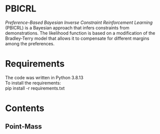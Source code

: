 # PBICRL
_Preference-Based Bayesian Inverse Constraint Reinforcement Learning_ (PBICRL) is a Bayesian approach that infers constraints from demonstrations. The likelihood function is based on a modification of the Bradley-Terry model that allows it to compensate for different margins among the preferences.



# Requirements
The code was written in Python 3.8.13 \
To install the requirements: \
pip install -r requirements.txt

# Contents
## Point-Mass

<!---
# References

If you find this paper interesting and relevant to your work you can cite it as follows:

@article{papadimitriou2022bayesian,\
title={Bayesian Methods for Constraint Inference in Reinforcement Learning},\
author={Papadimitriou, Dimitris and Anwar, Usman and Brown, Daniel S.},\
journal={Transactions on Machine Learning Research},\
year={2022},\
url={https://openreview.net/forum?id=oRjk5V9eDp }
}
--->
